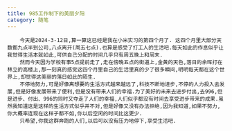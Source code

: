 ```yaml
---
title: 985工作制下的美丽夕阳
category: 随笔
--- 
```


        今天是2024-3-12日,算一算这已经是我在小米实习的第四个月了. 这四个月里大部分天数都九点半到公司,八点离开(周五七点).也算是感受了打工人的生活吧.每天如此的作息似乎让我觉得生活本就如此,可供自己分配的时间几乎只有周五晚上和周末.
        然而今天因为学校有事5点提前走了,走在傍晚五点的街道上,金黄的天色,落日的余晖打在林立的高楼上,那一刻真的感觉这四个月里自己的生活里真的少了很多瞬间,明明每天都在这个世界上,却觉得这美丽的落日如此的陌生.
        不停地努力,可是好像离想要的生活方式越来越远了,科技不断地进步,不停的人力投入去发展,但是好像发展带来了便利,但是没有带来人们的幸福.为了美好的未来去进步付出,去996,但是进步、付出、996的同时又夺走了人们的幸福,人们似乎都没有时间去享受进步带来的成果.虽然我知道这是这样的生活方式似乎并不对,但是好像又没有办法拒绝,因为我知道,如果不努力,你大概率连现在这样子都不如,你以后空闲的时间比这更少.
        只希望,你我这群奔跑的人们,以后可以没有压力地停下,享受生活吧.   
